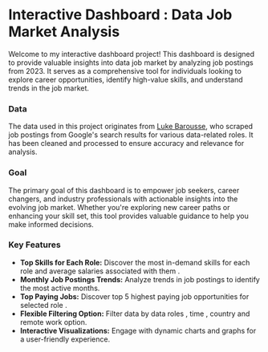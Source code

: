 # Interactive Dashboard : Data Job Market Analysis 
Welcome to my interactive dashboard project! This dashboard is designed to provide valuable insights into data job market by analyzing job postings from 2023. It serves as a comprehensive tool for individuals looking to explore career opportunities, identify high-value skills, and understand trends in the job market.
### Data 
The data used in this project originates from [Luke Barousse](https://lukebarousse.com/sql), who scraped job postings from Google's search results for various data-related roles. It has been cleaned and processed to ensure accuracy and relevance for analysis.
### Goal
The primary goal of this dashboard is to empower job seekers, career changers, and industry professionals with actionable insights into the evolving job market. Whether you're exploring new career paths or enhancing your skill set, this tool provides valuable guidance to help you make informed decisions.
### Key Features
- **Top Skills for Each Role:** Discover the most in-demand skills for each role and average salaries associated with them .  
- **Monthly Job Postings Trends:** Analyze trends in job postings to identify the most active months.
- **Top Paying Jobs:** Discover top 5 highest paying job opportunities for selected role .
- **Flexible Filtering Option:** Filter data by data roles , time , country and remote work option.
- **Interactive Visualizations:** Engage with dynamic charts and graphs for a user-friendly experience.
